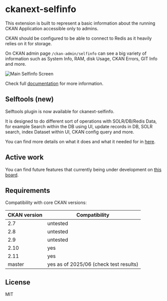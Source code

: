 # ckanext-selfinfo

This extension is built to represent a basic information about the running CKAN Application accessible only to admins.

CKAN should be configured to be able to connect to Redis as it heavily relies on it for storage.

On CKAN admin page `/ckan-admin/selfinfo` can see a big variety of information such as System Info, RAM, disk Usage, CKAN Errors, GIT Info and more.

![Main Selfinfo Screen](docs/assets/main_screen.png)

Check full [documentation](https://datashades.github.io/ckanext-selfinfo/) for more information.

## Selftools (new)

Selftools plugin is now available for ckanext-selfinfo.

It is designed to do different sort of operations with SOLR/DB/Redis Data, for example Search within the DB using UI, update records in DB, SOLR search, index Dataset within UI, CKAN config query and more.

You can find more details on what it does and what it needed for in [here](https://datashades.github.io/ckanext-selfinfo/selftools/overview/).

## Active work

You can find future features that currently being under development on [this board](https://github.com/orgs/DataShades/projects/1/views/1).

## Requirements

Compatibility with core CKAN versions:

  | CKAN version | Compatibility                           |
  |--------------|-----------------------------------------|
  | 2.7          | untested                                |
  | 2.8          | untested                                |
  | 2.9          | untested                                |
  | 2.10         | yes                                     |
  | 2.11         | yes                                     |
  | master       | yes as of 2025/06 (check test results)  |


## License

MIT

